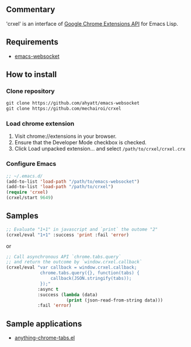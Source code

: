 ## Commentary
'crxel' is an interface of [Google Chrome Extensions API](http://developer.chrome.com/extensions/docs.html) for Emacs Lisp.

## Requirements
* [emacs-websocket](https://github.com/ahyatt/emacs-websocket)

## How to install

### Clone repository
```el
git clone https://github.com/ahyatt/emacs-websocket
git clone https://github.com/mechairoi/crxel
```

### Load chrome extension
1. Visit chrome://extensions in your browser.
2. Ensure that the Developer Mode checkbox is checked.
3. Click Load unpacked extension… and select `/path/to/crxel/crxel.crx`

### Configure Emacs
```el
;; ~/.emacs.d/
(add-to-list 'load-path "/path/to/emacs-websocket")
(add-to-list 'load-path "/path/to/crxel")
(require 'crxel)
(crxel/start 9649)
```

## Samples

```el
;; Evaluate "1+1" in javascript and `print` the outome "2"
(crxel/eval "1+1" :success 'print :fail 'error)
```

or

```el
;; Call asynchronous API `chrome.tabs.query`
;; and return the outcome by `window.crxel.callback`
(crxel/eval "var callback = window.crxel.callback;
             chrome.tabs.query({}, function(tabs) {
                 callback(JSON.stringify(tabs));
             });"
            :async t
            :success (lambda (data)
                       (print (json-read-from-string data)))
            :fail 'error)
```

## Sample applications
* [anything-chrome-tabs.el](https://gist.github.com/mechairoi/4730136)

